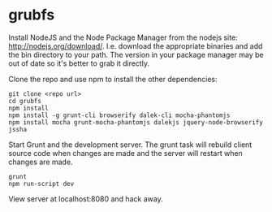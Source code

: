 grubfs
======

Install NodeJS and the Node Package Manager from the nodejs site: http://nodejs.org/download/. I.e. download the appropriate binaries and add the bin directory to your path. The version in your package manager may be out of date so it's better to grab it directly.

Clone the repo and use npm to install the other dependencies:

```
git clone <repo url>
cd grubfs
npm install
npm install -g grunt-cli browserify dalek-cli mocha-phantomjs
npm install mocha grunt-mocha-phantomjs dalekjs jquery-node-browserify jssha
```

Start Grunt and the development server. The grunt task will rebuild client source code when changes are made and the server will restart when changes are made.

```
grunt
npm run-script dev
```

View server at localhost:8080 and hack away.
